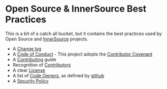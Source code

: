 # Open Source & InnerSource Best Practices

This is a bit of a catch all bucket, but it contains the best practices used by Open Source and [InnerSource](https://innersourcecommons.org/) projects.

- A [Change log](./OpenSourcePractices/CHANGELOG.md)
- A [Code of Conduct](./OpenSourcePractices/CODE_OF_CONDUCT.md) - This project adopts the [Contributor Covenant](https://www.contributor-covenant.org/)
- A [Contributing](./OpenSourcePractices/CONTRIBUTING.md) guide
- Recognition of [Contributors](./OpenSourcePractices/CONTRIBUTORS.md)
- A clear [License](./OpenSourcePractices/LICENSE.md)
- A list of [Code Owners](./OpenSourcePractices/CODEOWNERS), as defined by [github](https://docs.github.com/en/enterprise/2.15/user/articles/about-code-owners#)
- A [Security Policy](./OpenSourcePractices/SECURITY.md)

<!--TODO Needs to be expanded quite a bit -->
<!--TODO Add examples in the documentation since they aren't linkable directly via mkdocs -->